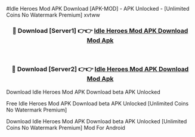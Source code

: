 #Idle Heroes Mod APK Download [APK-MOD] - APK Unlocked - [Unlimited Coins No Watermark Premium] xvtww



<div align="center">

<h3>🔴 Download [Server1] 👉👉 <a href="https://momento.my/?title=Idle_Heroes_Mod_APK_Download">Idle Heroes Mod APK Download Mod Apk</a></h3><br>

<h3>🔴 Download [Server2] 👉👉 <a href="https://momento.my/?title=Idle_Heroes_Mod_APK_Download">Idle Heroes Mod APK Download Mod Apk</a></h3>
</div>



Download Idle Heroes Mod APK Download beta APK Unlocked

Free Idle Heroes Mod APK Download beta APK Unlocked [Unlimited Coins No Watermark Premium]

Download Idle Heroes Mod APK Download beta APK Unlocked [Unlimited Coins No Watermark Premium] Mod For Android
